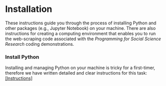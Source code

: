 # Installation

These instructions guide you through the process of installing Python and other packages (e.g., Jupyter Notebook) on your machine. There are also instructions for creating a computing environment that enables you to run the web-scraping code associated with the *Programming for Social Science Research* coding demonstrations.

### Install Python

Installing and managing Python on your machine is tricky for a first-timer, therefore we have written detailed and clear instructions for this task: <a href="https://github.com/UKDataServiceOpen/computational-social-science/blob/master/installation.md" target=_blank>[Instructions]</a>
